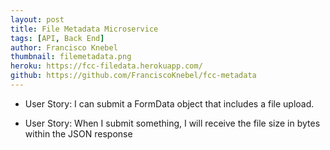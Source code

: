 ```yaml
---
layout: post
title: File Metadata Microservice
tags: [API, Back End]
author: Francisco Knebel
thumbnail: filemetadata.png
heroku: https://fcc-filedata.herokuapp.com/
github: https://github.com/FranciscoKnebel/fcc-metadata
---
```


- User Story: I can submit a FormData object that includes a file upload.

- User Story: When I submit something, I will receive the file size in bytes within the JSON response
